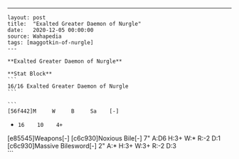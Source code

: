 ---
    layout: post
    title:  "Exalted Greater Daemon of Nurgle"
    date:   2020-12-05 00:00:00
    source: Wahapedia
    tags: [maggotkin-of-nurgle]
    ---
    
    **Exalted Greater Daemon of Nurgle**
    
    **Stat Block**
    ```
    16/16 Exalted Greater Daemon of Nurgle
    ```
    
    ```
    [56f442]M     W     B     Sa    [-]
*     16    10    4+    
[e85545]Weapons[-]
[c6c930]Noxious Bile[-]
7"     A:D6   H:3+   W:*    R:-2   D:1   
[c6c930]Massive Bilesword[-]
2"     A:*    H:3+   W:3+   R:-2   D:3   
    ```
    
    
    